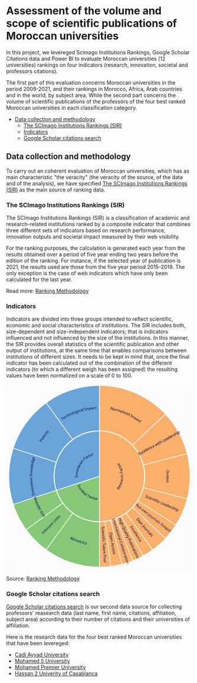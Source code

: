 # Assessment of the volume and scope of scientific publications of Moroccan universities
In this project, we levereged Scimago Institutions Rankings, Google Scholar Citations data and Power BI to evaluate Moroccan universities (12 universities) rankings on four indicators (research, innovation, societal and professors citations).

The first part of this evaluation concerns Moroccan universities in the period 2009-2021, and their rankings in Morocco, Africa, Arab countries and in the world, by subject area. While the second part concerns the volume of scientific publications of the professors of the four best ranked Moroccan universities in each classification category.

* [Data collection and methodology](#data-collection-and-methodology)
  * [The SCImago Institutions Rankings (SIR)](#the-scimago-institutions-rankings-(sir))  
  * [Indicators](#indicators)
  * [Google Scholar citations search](#google-scholar-citations-search)

## Data collection and methodology
To carry out an coherent evaluation of Moroccan universities, which has as main characteristic "the veracity" (the veracity of the source, of the data and of the analysis), we have specified [The SCImago Institutions Rankings (SIR)](https://www.scimagoir.com/) as the main source of ranking data.

### The SCImago Institutions Rankings (SIR) 
The SCImago Institutions Rankings (SIR) is a classification of academic and research-related institutions ranked by a composite indicator that combines three different sets of indicators based on research performance, innovation outputs and societal impact measured by their web visibility.

For the ranking purposes, the calculation is generated each year from the results obtained over a period of five year ending two years before the edition of the ranking. For instance, if the selected year of publication is 2021, the results used are those from the five year period 2015-2019. The only exception is the case of web indicators which have only been calculated for the last year.

Read more: [Ranking Methodology](https://www.scimagoir.com/methodology.php)

### Indicators 
Indicators are divided into three groups intended to reflect scientific, economic and social characteristics of institutions. The SIR includes both, size-dependent and size-independent indicators; that is indicators influenced and not influenced by the size of the institutions. In this manner, the SIR provides overall statistics of the scientific publication and other output of institutions, at the same time that enables comparisons between institutions of different sizes. It needs to be kept in mind that, once the final indicator has been calculated out of the combination of the different indicators (to which a different weigh has been assigned) the resulting values have been normalized on a scale of 0 to 100. 

<p align="center">
<img src="images/indicators.PNG" style="margin: 0 auto">
</p>

Source: [Ranking Methodology](https://www.scimagoir.com/methodology.php)

### Google Scholar citations search 
[Google Scholar citations search](https://scholar.google.com/citations?view_op=search_authors) is our second data source for collecting professors' reasearch data (last name, first name, citations, affiliation, subject area) according to their number of citations and their universities of affiliation.

Here is the research data for the four best ranked Moroccan universities that have been levereged:
* [Cadi Ayyad University](https://scholar.google.com/citations?view_op=view_org&org=10696271937461036765&hl=en&oi=io)
* [Mohamed 5 University](https://scholar.google.com/citations?view_op=search_authors&hl=en&mauthors=um5&before_author=t8bD_6cQAAAJ&astart=0) 
* [Mohamed Premier University](https://scholar.google.com/citations?view_op=search_authors&hl=en&mauthors=universite+mohamed+premier&before_author=5Nvm_xcGAAAJ&astart=0) 
* [Hassan 2 Univerity of Casablanca](https://scholar.google.com/citations?view_op=search_authors&hl=en&mauthors=universite+hassan+2&before_author=wvup_6EIAAAJ&astart=0) 
